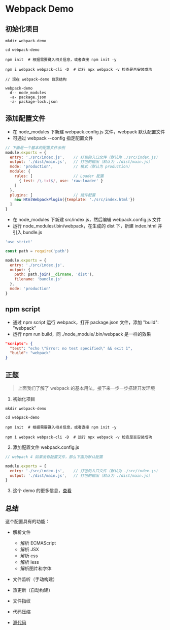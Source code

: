 # Webpack Demo

## 初始化项目

```terminal
mkdir webpack-demo

cd webpack-demo

npm init  # 根据需要键入相关信息，或者直接 npm init -y

npm i webpack webpack-cli -D  # 运行 npx webpack -v 检查是否安装成功
```

```fold
// 现在 webpack-demo 目录结构

webpack-demo
  d-- node_modules
  -a- package.json
  -a- package-lock.json
```

## 添加配置文件

- 在 node_modules 下新建 webpack.config.js 文件，webpack 默认配置文件
- 可通过 webpack --config 指定配置文件

```js
// 下面是一个基本的配置文件示例
module.exports = {
  entry: './src/index.js',    // 打包的入口文件（默认为 ./src/index.js）
  output: './dist/main.js',   // 打包的输出（默认为 ./dist/main.js）
  mode: 'production',         // 模式（默认为 production）
  module: {
    rules: [                  // Loader 配置
      { test: /\.txt$/, use: 'raw-loader' }
    ]
  },
  plugins: [                  // 插件配置
    new HtmlWebpackPlugin({template: './src/index.html'})
  ]
}
```

- 在 node_modules 下新建 src/index.js，然后编辑 webpack.config.js 文件
- 运行 node_modules/.bin/webpack，在生成的 dist 下，新建 index.html 并引入 bundle.js

```js
'use strict'

const path = require('path')

module.exports = {
  entry: './src/index.js',
  output: {
    path: path.join(__dirname, 'dist'),
    filename: 'bundle.js'
  },
  mode: 'production'
}
```

## npm script

- 通过 npm script 运行 webpack，打开 package.json 文件，添加 "build": "webpack"
- 运行 npm run build，同 ./node_module/.bin/webpack 是一样的效果

```json
"scripts": {
  "test": "echo \"Error: no test specified\" && exit 1",
  "build": "webpack"
}
```

## 正题

> 上面我们了解了 webpack 的基本用法，接下来一步一步搭建开发环境

1. 初始化项目

```shell
mkdir webpack-demo

cd webpack-demo

npm init  # 根据需要键入相关信息，或者直接 npm init -y

npm i webpack webpack-cli -D  # 运行 npx webpack -v 检查是否安装成功
```

2. 添加配置文件 webpack.config.js

```js
// webpack 4 如果没有配置文件，那么下面为默认配置

module.exports = {
  entry: './src/index.js',    // 打包的入口文件（默认为 ./src/index.js）
  output: './dist/main.js',   // 打包的输出（默认为 ./dist/main.js）
}
```

3. 这个 demo 的更多信息，[查看](https://www.yuque.com/wanchun/web/mgvq9o)

## 总结

这个配置具有的功能：

- 解析文件
  - 解析 ECMAScript
  - 解析 JSX
  - 解析 css
  - 解析 less
  - 解析图片和字体
- 文件监听（手动构建）
- 热更新（自动构建）
- 文件指纹
- 代码压缩

- [源代码](https://github.com/threegeese/falsework/tree/master/webpack-demo)